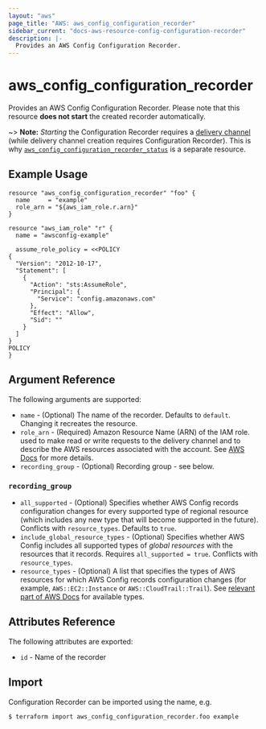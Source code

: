 ```yaml
---
layout: "aws"
page_title: "AWS: aws_config_configuration_recorder"
sidebar_current: "docs-aws-resource-config-configuration-recorder"
description: |-
  Provides an AWS Config Configuration Recorder.
---
```


# aws\_config\_configuration\_recorder

Provides an AWS Config Configuration Recorder. Please note that this resource **does not start** the created recorder automatically.

~> **Note:** _Starting_ the Configuration Recorder requires a [delivery channel](/docs/providers/aws/r/config_delivery_channel.html) (while delivery channel creation requires Configuration Recorder). This is why [`aws_config_configuration_recorder_status`](/docs/providers/aws/r/config_configuration_recorder_status.html) is a separate resource.

## Example Usage

```hcl
resource "aws_config_configuration_recorder" "foo" {
  name     = "example"
  role_arn = "${aws_iam_role.r.arn}"
}

resource "aws_iam_role" "r" {
  name = "awsconfig-example"

  assume_role_policy = <<POLICY
{
  "Version": "2012-10-17",
  "Statement": [
    {
      "Action": "sts:AssumeRole",
      "Principal": {
        "Service": "config.amazonaws.com"
      },
      "Effect": "Allow",
      "Sid": ""
    }
  ]
}
POLICY
}
```

## Argument Reference

The following arguments are supported:

* `name` - (Optional) The name of the recorder. Defaults to `default`. Changing it recreates the resource.
* `role_arn` - (Required) Amazon Resource Name (ARN) of the IAM role.
	used to make read or write requests to the delivery channel and to describe the AWS resources associated with the account.
	See [AWS Docs](http://docs.aws.amazon.com/config/latest/developerguide/iamrole-permissions.html) for more details.
* `recording_group` - (Optional) Recording group - see below.

### `recording_group`

* `all_supported` - (Optional) Specifies whether AWS Config records configuration changes
	for every supported type of regional resource (which includes any new type that will become supported in the future).
	Conflicts with `resource_types`. Defaults to `true`.
* `include_global_resource_types` - (Optional) Specifies whether AWS Config includes all supported types of *global resources*
	with the resources that it records. Requires `all_supported = true`. Conflicts with `resource_types`.
* `resource_types` - (Optional) A list that specifies the types of AWS resources for which
	AWS Config records configuration changes (for example, `AWS::EC2::Instance` or `AWS::CloudTrail::Trail`).
  See [relevant part of AWS Docs](http://docs.aws.amazon.com/config/latest/APIReference/API_ResourceIdentifier.html#config-Type-ResourceIdentifier-resourceType) for available types.

## Attributes Reference

The following attributes are exported:

* `id` - Name of the recorder

## Import

Configuration Recorder can be imported using the name, e.g.

```
$ terraform import aws_config_configuration_recorder.foo example
```
